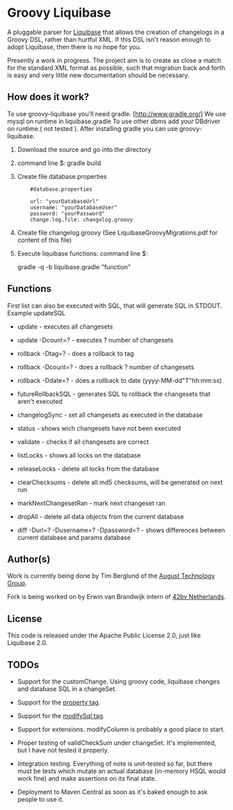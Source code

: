 # Groovy Liquibase
A pluggable parser for [Liquibase](http://liquibase.org) that allows the creation of changelogs in a Groovy DSL, rather than hurtful XML. If this DSL isn't reason enough to adopt Liquibase, then there is no hope for you. 

Presently a work in progress. The project aim is to create as close a match for the standard XML format as possible, such that migration back and forth is easy and very little new documentation should be necessary.

## How does it work?
To use groovy-liquibase you'll need gradle. [http://www.gradle.org/]
We use mysql on runtime in liquibase.gradle To use other dbms add your DBdriver on runtime.( not tested ).
After installing gradle you can use groovy-liquibase.

1)  Download the source and go into the directory

2)  command line $:  gradle build

3)  Create file database.properties

            #database.properties 

            url: "yourDatabaseUrl"
            username: "yourDatabaseUser"
            password: "yourPassword"
            change.log.file: changelog.groovy

4)  Create file changelog.groovy (See LiquibaseGroovyMigrations.pdf for content of this file)

5)  Execute liquibase functions: command line $:  

       gradle -q -b liquibase.gradle "function"


## Functions
First list can also be executed with SQL, that will generate SQL in STDOUT. Example updateSQL
* update		- executes all changesets 
* update -Dcount=?	- executes ? number of changesets
* rollback -Dtag=?	- does a rollback to tag
* rollback -Dcount=?	- does a rollback ? number of changesets
* rollback -Ddate=?	- does a rollback to date (yyyy-MM-dd"T"hh:mm:ss)
* futureRollbackSQL	- generates SQL to rollback the changesets that aren't executed
* changelogSync		- set all changesets as executed in the database

* status		- shows wich changesets have not been executed
* validate		- checks if all changesets are correct
* listLocks		- shows all locks on the database
* releaseLocks		- delete all locks from the database
* clearChecksums	- delete all md5 checksums, will be generated on next run
* markNextChangesetRan	- mark next changeset ran
* dropAll		- delete all data objects from the current database

* diff -Durl=? -Dusername=? -Dpassword=?	- shows differences between current database and params database


## Author(s)
Work is currently being done by Tim Berglund of the [August Technology Group](http://augusttechgroup.com).

Fork is being worked on by Erwin van Brandwijk intern of [42bv Netherlands](http://www.42.nl).

## License
This code is released under the Apache Public License 2.0, just like Liquibase 2.0.

## TODOs

 * Support for the customChange. Using groovy code, liquibase changes and database SQL in a changeSet.
 * Support for the [property tag](http://www.liquibase.org/manual/changelog_parameters).
 * Support for the [modifySql tag](http://www.liquibase.org/manual/modify_sql?s[]=modifysql).
 * Support for extensions. modifyColumn is probably a good place to start.

 * Proper testing of validCheckSum under changeSet. It's implemented, but I have not tested it properly.
 * Integration testing. Everything of note is unit-tested so far, but there must be tests which mutate an actual database (in-memory HSQL would work fine) and make assertions on its final state.
 * Deployment to Maven Central as soon as it's baked enough to ask people to use it.
